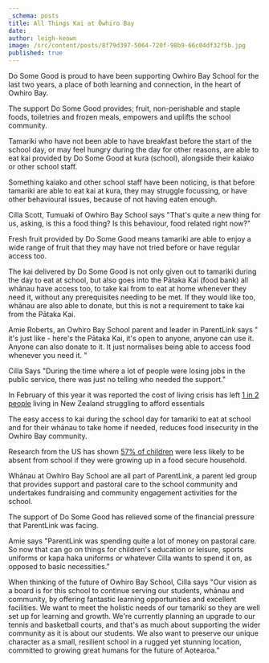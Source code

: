 ```yaml
---
_schema: posts
title: All Things Kai at Ōwhiro Bay
date:
author: leigh-keown
image: /src/content/posts/8f79d397-5064-720f-98b9-66c04df32f5b.jpg
published: true
---
```

Do Some Good is proud to have been supporting Owhiro Bay School for the last two years, a place of both learning and connection, in the heart of Owhiro Bay.

The support Do Some Good provides; fruit, non-perishable and staple foods, toiletries and frozen meals, empowers and uplifts the school community.

Tamariki who have not been able to have breakfast before the start of the school day, or may feel hungry during the day for other reasons, are able to eat kai provided by Do Some Good at kura (school), alongside their kaiako or other school staff.

Something kaiako and other school staff have been noticing, is that before tamariki are able to eat kai at kura, they may struggle focussing, or have other behavioural issues, because of not having eaten enough.

Cilla Scott, Tumuaki of Owhiro Bay School says "That's quite a new thing for us, asking, is this a food thing? Is this behaviour, food related right now?"

Fresh fruit provided by Do Some Good means tamariki are able to enjoy a wide range of fruit that they may have not tried before or have regular access too.

The kai delivered by Do Some Good is not only given out to tamariki during the day to eat at school, but also goes into the Pātaka Kai (food bank) all whānau have access too, to take kai from to eat at home whenever they need it, without any prerequisites needing to be met. If they would like too, whānau are also able to donate, but this is not a requirement to take kai from the Pātaka Kai.

Amie Roberts, an Owhiro Bay School parent and leader in ParentLink says " it's just like - here's the Pātaka Kai, it's open to anyone, anyone can use it. Anyone can also donate to it. It just normalises being able to access food whenever you need it. "

Cilla Says "During the time where a lot of people were losing jobs in the public service, there was just no telling who needed the support."

In February of this year it was reported the cost of living crisis has left <a href="https://www.scoop.co.nz/stories/AK2503/S00308/one-in-two-new-zealanders-are-affected-by-the-cost-of-living-crisis.htm" target="_blank" rel="noopener">1 in 2 people</a> living in New Zealand struggling to afford essentials

The easy access to kai during the school day for tamariki to eat at school and for their whānau to take home if needed, reduces food insecurity in the Owhiro Bay community.

Research from the US has shown <a href="https://agricultureandfoodsecurity.biomedcentral.com/articles/10.1186/s40066-016-0083-3" target="_blank" rel="noopener">57% of children</a> were less likely to be absent from school if they were growing up in a food secure household.

Whānau at Owhiro Bay School are all part of ParentLink, a parent led group that provides support and pastoral care to the school community and undertakes fundraising and community engagement activities for the school.

The support of Do Some Good has relieved some of the financial pressure that ParentLink was facing.

Amie says "ParentLink was spending quite a lot of money on pastoral care. So now that can go on things for children's education or leisure, sports uniforms or kapa haka uniforms or whatever Cilla wants to spend it on, as opposed to basic necessities.”

When thinking of the future of Owhiro Bay School, Cilla says "Our vision as a board is for this school to continue serving our students, whānau and community, by offering fantastic learning opportunities and excellent facilities. We want to meet the holistic needs of our tamariki so they are well set up for learning and growth. We're currently planning an upgrade to our tennis and basketball courts, and that's as much about supporting the wider community as it is about our students. We also want to preserve our unique character as a small, resilient school in a rugged yet stunning location, committed to growing great humans for the future of Aotearoa.”

&nbsp;

&nbsp;